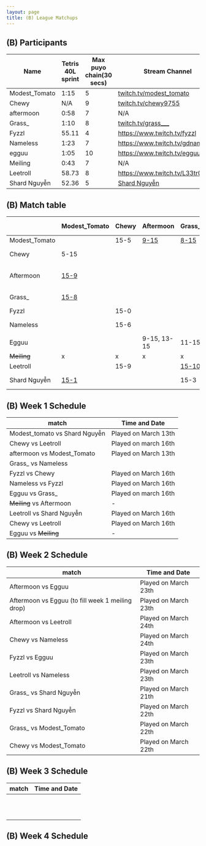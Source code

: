 ```yaml
---
layout: page
title: (B) League Matchups
---
```



## (B) Participants ##

<table>
  <thead>
    <tr>
      <th>Name</th>
	    <th>Tetris 40L sprint</th> 
	    <th>Max puyo chain(30 secs)</th>
	    <th>Stream Channel</th>
	    <th>Rating</th>
	    <th>score</th>
	</tr>
  </thead>	
<tbody>
    <tr>
      <td>Modest_Tomato</td>
      <td>1:15</td>
      <td>5</td>
       <td><a href="https://twitch.tv/modest_tomato">twitch.tv/modest_tomato</a></td>
      <td>9,100</td>
     <td>4-15</td>
    </tr>
       <tr>
      <td>Chewy</td>
      <td>N/A</td>
      <td>9</td>
      <td><a href="https://twitch.tv/chewy9755">twitch.tv/chewy9755</a></td>
      <td>5,000</td>
      <td>5-15</td>
    </tr>
	   <tr>
      <td>aftermoon</td>
      <td>0:58</td>		
      <td>7</td>
      <td>N/A</td>
      <td>16,000</td>
      <td>5-15</td>
    </tr>
  <tr>
      <td>Grass_</td>
      <td>1:10</td>
      <td>8</td>
		   <td><a href="https://www.twitch.tv/grass___">twitch.tv/grass___</a></td>
      <td>8,000</td>
      <td>6-15</td>
    </tr>
	<tr>
      <td>Fyzzl</td>
      <td>55.11</td>
      <td>4</td>
      <td><a href="https://www.twitch.tv/fyzzl">https://www.twitch.tv/fyzzl</a></td>
		   <td>15,653</td>
      <td>7-15</td>
    </tr>
	 <tr>
      <td>Nameless</td>
      <td>1:23</td>
      <td>7</td>
      <td><a href="https://www.twitch.tv/gdnameless">https://www.twitch.tv/gdnameless</a></td>
		   <td>14,924</td>
      <td>4-15</td>
    </tr>
	   <tr>
      <td>egguu</td>
      <td>1:05</td>
      <td>10</td>
      <td><a href="https://www.twitch.tv/egguu">https://www.twitch.tv/egguu</a></td>
      <td>2,000</td>
      <td> - </td>
    </tr>
	   <tr>
      <td>Meiling</td>
      <td>0:43</td>
      <td>7</td>
      <td>N/A</td>
      <td>17,000</td>
      <td> - </td>
    </tr>
	   <tr>
      <td>Leetroll</td>
      <td>58.73</td>
      <td> 8 </td>
      <td><a href="https://www.twitch.tv/L33tr0ll">https://www.twitch.tv/L33tr0ll</a></td>
      <td>10,500</td>
      <td> - </td>
    </tr>
	   <tr>
      <td>Shard Nguyễn</td>
      <td>52.36</td>
      <td>5</td>
      <td><a href="https://www.youtube.com/channel/UComPnvhf92TKdIdWAsPUD9Q?view_as=subscriber">Shard Nguyễn</a></td>
      <td>20,278</td>
      <td> - </td>
    </tr>
  </tbody>
</table>

## (B) Match table

<table>
  <thead>
    <tr>
      <th></th>
      <th>Modest_Tomato</th>
      <th>Chewy</th>
      <th>Aftermoon</th>
      <th>Grass_</th>
      <th>Fyzzl</th>
      <th>Nameless</th>
      <th>Egguu</th>
      <th>Meiling</th>
      <th>Leetroll</th>
      <th>Shard Nguyễn</th>
      <th>W/L</th>
      <th>Scores</th>
    </tr>
  </thead>
  <tbody>
    <tr>
      <td>Modest_Tomato</td>
      <td></td> <!---->
      <td>15-5</td> <!---->
      <td><a href="https://www.twitch.tv/videos/394107792?t=02h34m49s">9-15</a></td> <!---->
      <td><a href="https://www.twitch.tv/videos/399543346?t=03h18m38s">8-15</a></td> <!---->
      <td></td> <!---->
      <td></td> <!---->
      <td></td> <!---->
      <td></td> <!---->
      <td></td> <!---->
      <td><a href="https://www.twitch.tv/videos/394107792?t=02h03m23s">1-15</a></td> <!---->
      <td>1-3</td> <!---->
      <td>-17</td> <!---->
    </tr>
	  <tr>
      <td>Chewy</td>
      <td>5-15</td> <!---->
      <td></td> <!---->
      <td> </td> <!---->
      <td></td> <!---->
      <td>0-15</td> <!---->
      <td>6-15</td> <!---->
      <td></td> <!---->
      <td></td> <!---->
      <td>9-15</td> <!---->
      <td></td> <!---->
     <td>0-4</td> <!---->
      <td>-40</td> <!---->
    </tr>
	  <tr>
      <td>Aftermoon</td>
      <td><a href="https://www.twitch.tv/videos/394107792?t=02h34m49s">15-9</a></td> <!---->
      <td></td> <!---->
      <td> </td> <!---->
      <td></td> <!---->
      <td></td> <!---->
      <td></td> <!---->
      <td>15,9 15-13</td> <!---->
      <td></td> <!---->
      <td><a href="https://www.youtube.com/watch?v=401gJsKM5i8&feature=youtu.be">10-15</td> <!---->
      <td></td> <!---->
      <td>3-1</td> <!---->
      <td>+9</td> <!---->
    </tr>
	  	  <tr>
      <td>Grass_</td>
      <td><a href="https://www.twitch.tv/videos/399543346?t=03h18m38s">15-8</a></td> <!---->
      <td></td> <!---->
      <td></td> <!---->
      <td></td> <!---->
      <td></td> <!---->
      <td></td> <!---->
      <td>15-11</td> <!---->
      <td></td> <!---->
      <td></td> <!---->
      <td>3-15</td> <!---->
      <td>2-1</td> <!---->
      <td>-1</td> <!---->
    </tr>
	   <tr>
	  <td>Fyzzl</td>
      <td></td> <!---->
      <td>15-0</td> <!---->
      <td> </td> <!---->
      <td></td> <!---->
      <td></td> <!---->
      <td>15-5</td> <!---->
      <td>7-15</td> <!---->
      <td></td> <!---->
      <td></td> <!---->
      <td>3-15</td> <!---->
      <td>2-2</td> <!---->
      <td>+6</td> <!---->
    </tr>
	   <tr>
    <td>Nameless</td>
      <td></td> <!---->
      <td>15-6</td> <!---->
      <td> </td> <!---->
      <td></td> <!---->
      <td>5-15</td> <!---->
      <td></td> <!---->
      <td></td> <!---->
      <td></td> <!---->
      <td>3-15</td> <!---->
      <td></td> <!---->
      <td>1-2</td> <!---->
      <td>-16</td> <!---->
    </tr>
	   <tr>
    <td>Egguu</td>
      <td></td> <!---->
      <td></td> <!---->
      <td>9-15, 13-15</td> <!---->
      <td>11-15</td> <!---->
      <td>15-7</td> <!---->
      <td></td> <!---->
      <td></td> <!---->
      <td></td> <!---->
      <td></td> <!---->
      <td></td> <!---->
      <td>1-3</td> <!---->
      <td>-4</td> <!---->
    </tr>
	   <tr>
		   <td><del>Meiling</del></td>
      <td>x</td> <!---->
      <td>x</td> <!---->
      <td>x</td> <!---->
      <td>x</td> <!---->
      <td>x</td> <!---->
      <td>x</td> <!---->
      <td>x</td> <!---->
      <td>x</td> <!---->
      <td>x</td> <!---->
      <td>x</td> <!---->
      <td>x</td> <!---->
      <td>x</td> <!---->
    </tr>
	   <tr>
    <td>Leetroll</td>
      <td></td> <!---->
      <td>15-9</td> <!---->
      <td> </td> <!---->
      <td><a href="https://www.youtube.com/watch?v=401gJsKM5i8&feature=youtu.be">15-10</a></td> <!---->
      <td></td> <!---->
      <td>15-3</td> <!---->
      <td></td> <!---->
      <td></td> <!---->
      <td></td> <!---->
      <td>15-14</td> <!---->
      <td>4-0</td> <!---->
      <td>+24</td> <!---->
    </tr>
	   <tr>
    <td>Shard Nguyễn</td>
      <td><a href="https://www.twitch.tv/videos/394107792?t=02h03m23s">15-1</a></td> <!---->
      <td></td> <!---->
      <td></td> <!---->
      <td>15-3</td> <!---->
      <td>15-3</td> <!---->
      <td></td> <!---->
      <td></td> <!---->
      <td></td> <!---->
      <td></td> <!---->
      <td>14-15</td> <!---->
      <td>3-1</td> <!---->
      <td>+37</td> <!---->
    </tr>
	</tbody>
</table>
	
	
## (B) Week 1 Schedule ##
<table>
  <thead>
    <tr>
      <th>match</th>
	    <th>Time and Date</th> 
	</tr>
  </thead>
<tbody>
    <tr>
      <td>Modest_tomato	vs Shard Nguyễn</td>
      <td>Played on March 13th</td>
    </tr>
       <tr>
      <td>Chewy vs Leetroll</td>
      <td>Played on march 16th</td>
    </tr>
	 <tr>
      <td>aftermoon vs Modest_Tomato</td>
      <td>Played on March 13th</td>
    </tr>
	 <tr>
      <td>Grass_ vs Nameless</td>
      <td></td>
    </tr>
	 <tr>
      <td>Fyzzl vs Chewy</td>
      <td>Played on March 16th</td>
    </tr>
	 <tr>
      <td>Nameless vs Fyzzl</td>
      <td>Played on March 16th</td>
    </tr>
	 <tr>
      <td>Egguu vs Grass_</td>
      <td>Played on march 16th</td>
    </tr>
		 <tr>
      <td><del>Meiling</del> vs Aftermoon</td>
      <td>-</td>
    </tr>
			 <tr>
      <td>Leetroll vs Shard Nguyễn</td>
      <td>Played on March 16th</td>
    </tr>
			 <tr>
      <td>Chewy vs Leetroll</td>
      <td>Played on March 16th</td>
    </tr>
			 <tr>
<td>Egguu vs <del>Meiling</del></td>
      <td>-</td>
    </tr>
  </tbody>
</table>

## (B) Week 2 Schedule ##

<table>
  <thead>
    <tr>
      <th>match</th>
	    <th>Time and Date</th> 
	</tr>
  </thead>
<tbody>
    <tr>
      <td>Aftermoon vs Egguu</td>
      <td>Played on March 23th</td>
    </tr>
	<tr>
      <td>Aftermoon vs Egguu (to fill week 1 meiling drop) </td>
      <td>Played on March 23th</td>
    </tr>
	<tr>
      <td>Aftermoon vs Leetroll</td>
      <td>Played on March 24th</td>
    </tr>
	<tr>
      <td>Chewy vs Nameless</td>
      <td>Played on March 24th</td>
    </tr>
	<tr>
      <td>Fyzzl vs Egguu</td>
      <td>Played on March 23th</td>
    </tr>
	<tr>
      <td>Leetroll vs Nameless</td>
      <td>Played on March 23th</td>
    </tr>
	<tr>
      <td>Grass_ vs Shard Nguyễn</td>
      <td>Played on March 21th</td>
    </tr>
	<tr>
      <td>Fyzzl vs Shard Nguyễn</td>
      <td>Played on March 22th</td>
    </tr>
	<tr>
      <td>Grass_ vs Modest_Tomato</td>
      <td>Played on March 22th</td>
	</tr>
	<tr>
      <td>Chewy vs Modest_Tomato</td>
      <td>Played on March 22th</td>
    </tr>
  </tbody>
</table>

## (B) Week 3 Schedule ##

<table>
  <thead>
    <tr>
      <th>match</th>
	    <th>Time and Date</th> 
	</tr>
  </thead>
<tbody>
    <tr>
      <td></td>
      <td></td>
    </tr>
    <tr>
      <td></td>
      <td></td>
    </tr>
    <tr>
      <td></td>
      <td></td>
    </tr>
    <tr>
      <td></td>
      <td></td>
    </tr>
    <tr>
      <td></td>
      <td></td>
    </tr>
    <tr>
      <td></td>
      <td></td>
    </tr>
    <tr>
      <td></td>
      <td></td>
    </tr>
    <tr>
      <td></td>
      <td></td>
    </tr>
    <tr>
      <td></td>
      <td></td>
    </tr>
    <tr>
      <td></td>
      <td></td>
    </tr>
    <tr>
      <td></td>
      <td></td>
    </tr>
  </tbody>
</table>

## (B) Week 4 Schedule ##

